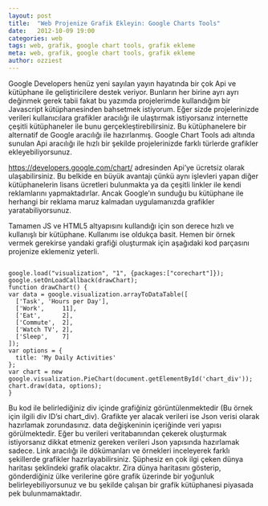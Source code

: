 ```yaml
---
layout: post
title:  "Web Projenize Grafik Ekleyin: Google Charts Tools"
date:   2012-10-09 19:00
categories: web
tags: web, grafik, google chart tools, grafik ekleme
meta: web, grafik, google chart tools, grafik ekleme
author: ozziest
---
```


Google Developers henüz yeni sayılan yayın hayatında bir çok Api ve kütüphane ile geliştiricilere destek veriyor. Bunların her birine ayrı ayrı değinmek gerek tabii fakat bu yazımda projelerimde kullandığım bir Javascript kütüphanesinden bahsetmek istiyorum. Eğer sizde projelerinizde verileri kullanıcılara grafikler aracılığı ile ulaştırmak istiyorsanız internette çeşitli kütüphaneler ile bunu gerçekleştirebilirsiniz. Bu kütüphanelere bir alternatif de Google aracılığı ile hazırlanmış. Google Chart Tools adı altında sunulan Api aracılığı ile hızlı bir şekilde projelerinizde farklı türlerde grafikler ekleyebiliyorsunuz.

https://developers.google.com/chart/ adresinden Api’ye ücretsiz olarak ulaşabilirsiniz. Bu belkide en büyük avantajı çünkü aynı işlevleri yapan diğer kütüphanelerin lisans ücretleri bulunmakta ya da çeşitli linkler ile kendi reklamlarını yapmaktadırlar. Ancak Google’ın sunduğu bu kütüphane ile herhangi bir reklama maruz kalmadan uygulamanızda grafikler yaratabiliyorsunuz.

Tamamen JS ve HTML5 altyapısını kullandığı için son derece hızlı ve kullanışlı bir kütüphane. Kullanımı ise oldukça basit. Hemen bir örnek vermek gerekirse yandaki grafiği oluşturmak için aşağıdaki kod parçasını projenize eklemeniz yeterli.


<pre><code class="language-js">
google.load("visualization", "1", {packages:["corechart"]});
google.setOnLoadCallback(drawChart);
function drawChart() {
var data = google.visualization.arrayToDataTable([
  ['Task', 'Hours per Day'],
  ['Work',     11],
  ['Eat',      2],
  ['Commute',  2],
  ['Watch TV', 2],
  ['Sleep',    7]
]);
var options = {
  title: 'My Daily Activities'
};
var chart = new google.visualization.PieChart(document.getElementById('chart_div'));
chart.draw(data, options);
}
</code></pre>

Bu kod ile belirlediğiniz div içinde grafiğiniz görüntülenmektedir (Bu örnek için ilgili div ID’si chart_div). Grafikte yer alacak verileri ise Json verisi olarak hazırlamak zorundasınız. data değişkeninin içeriğinde veri yapısı görülmektedir. Eğer bu verileri veritabanından çekerek oluşturmak istiyorsanız dikkat etmeniz gereken verileri Json yapısında hazırlamak sadece. Link aracılığı ile dökümanları ve örnekleri inceleyerek farklı şekillerde grafikler hazırlayabilirsiniz. Şüphesiz en çok ilgi çeken dünya haritası şeklindeki grafik olacaktır. Zira dünya haritasını gösterip, gönderdiğiniz ülke verilerine göre grafik üzerinde bir yoğunluk belirleyebiliyorsunuz ve bu şekilde çalışan bir grafik kütüphanesi piyasada pek bulunmamaktadır.

